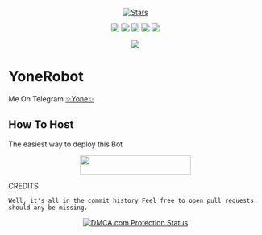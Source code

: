 <p align="center">
    <a href="https://github.com/dattudd/Myramangement-/stargazers"><img src="https://img.shields.io/github/stars/?label=Stars&style=flat-square&logo=github&color=F10070" alt="Stars" /></a>
</p>
<p align="center">
    <a href="https://github.com/dattudd/Myramangement-"> <img src="https://img.shields.io/github/repo-size/dattudd/Myramangement-?color=orange&logo=github&logoColor=green&style=for-the-badge" /></a>
    <a href="https://github.com/dattudd/Myramangement-/commits/prince"> <img src="https://img.shields.io/github/last-commit/dattudd/Myramangement-?color=blue&logo=github&logoColor=green&style=for-the-badge" /></a>
    <a href="https://github.com/dattudd/Myramangement-/issues"> <img src="https://img.shields.io/github/issues/dattudd/Myramangement-?color=blueviolet&logo=github&logoColor=green&style=for-the-badge" /></a>
    <a href="https://github.com/dattudd/Myramangement-/network/members"> <img src="https://img.shields.io/github/forks/dattudd/Myramangement-?color=red&logo=github&logoColor=green&style=for-the-badge" /></a>  
    <a href="https://pypi.org/project/Telethon/"> <img src="https://img.shields.io/pypi/v/telethon?color=yellow&label=telethon&logo=python&logoColor=green&style=for-the-badge" /></a>
</p>

<p align="center">
  <img src="https://telegra.ph/file/7e61fe06a9c02747249c4.jpg">
</p>

# YoneRobot
Me On Telegram [✨Yone✨](https://t.me/myra_updates)

## How To Host
The easiest way to deploy this Bot
<p align="center"><a href="https://heroku.com/deploy?template=https://github.com/dattudd/Myramangement-"> <img src="https://img.shields.io/badge/Deploy%20To%20Heroku-black?style=for-the-badge&logo=heroku" width="220" height="38.45"/></a></p>
 
CREDITS
```
Well, it's all in the commit history Feel free to open pull requests should any be missing.

```

<p align="center">
    <a href="//www.dmca.com/Protection/Status.aspx?ID=899e4481-3dc5-49f5-98f2-abf0e5d051b8" title="DMCA.com Protection Status" class="dmca-badge"> <img src="https://images.dmca.com/Badges/dmca_protected_sml_120n.png?ID=899e4481-3dc5-49f5-98f2-abf0e5d051b8"  alt="DMCA.com Protection Status" /></a>  
</p>
